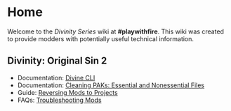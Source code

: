<!-- TITLE: Divinity -->
<!-- SUBTITLE: Divinity Series -->

# Home
Welcome to the *Divinity Series* wiki at **#playwithfire**. This wiki was created to provide modders with potentially useful technical information.

## Divinity: Original Sin 2

- Documentation: [Divine CLI](/divinity/divine)
- Documentation: [Cleaning PAKs: Essential and Nonessential Files](/divinity/cleaning-paks)
- Guide: [Reversing Mods to Projects](/divinity/reversing-mods)
- FAQs: [Troubleshooting Mods](/divinity/troubleshooting)